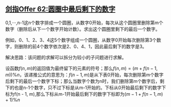 ## [剑指Offer 62:圆圈中最后剩下的数字](https://leetcode-cn.com/problems/yuan-quan-zhong-zui-hou-sheng-xia-de-shu-zi-lcof/solution/yuan-quan-zhong-zui-hou-sheng-xia-de-shu-zi-by-lee/)

0,1,···,n-1这n个数字排成一个圆圈，从数字0开始，每次从这个圆圈里删除第m个数字（删除后从下一个数字开始计数）。求出这个圆圈里剩下的最后一个数字。

例如，0、1、2、3、4这5个数字组成一个圆圈，从数字0开始每次删除第3个数字，则删除的前4个数字依次是2、0、4、1，因此最后剩下的数字是3。

解决思路：该问题的求解可以拆分为较小的子问题进行求解。

设函数$f(n,m)$的返回值为最终留下的元素的符号；那么$f(n,m)=(m + f(n - 1, m)) \% n$，该递推公式的意思为：$f(n - 1, m)$是从下表0开始，每次删除第m个数字后剩下的最后一个数字下标；那么当数字个数为n时，我们删除第m个数字后，剩下的也是n-1个数字，只不过下标是从m-1开始的。下标从0开始最后剩下的数字下标为f(n - 1, m),那么下标从m-1开始最后剩下的数字下标即为$(m - 1 + f(n - 1, m) + 1) \% n$

